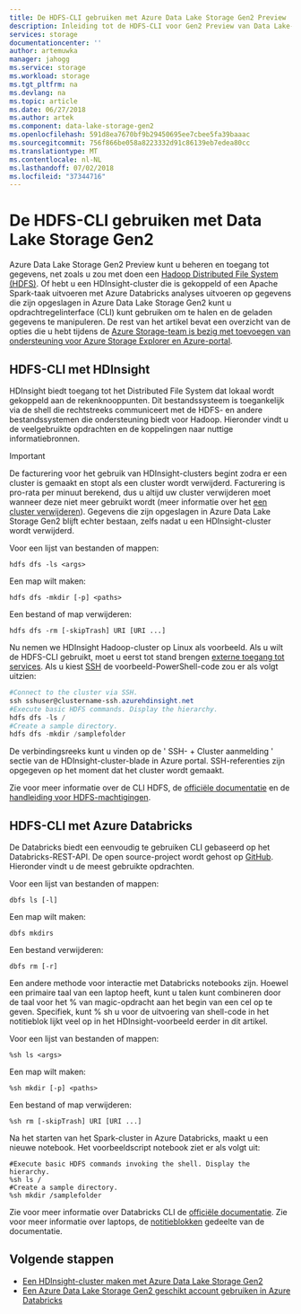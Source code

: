 ```yaml
---
title: De HDFS-CLI gebruiken met Azure Data Lake Storage Gen2 Preview
description: Inleiding tot de HDFS-CLI voor Gen2 Preview van Data Lake-opslag
services: storage
documentationcenter: ''
author: artemuwka
manager: jahogg
ms.service: storage
ms.workload: storage
ms.tgt_pltfrm: na
ms.devlang: na
ms.topic: article
ms.date: 06/27/2018
ms.author: artek
ms.component: data-lake-storage-gen2
ms.openlocfilehash: 591d8ea7670bf9b29450695ee7cbee5fa39baaac
ms.sourcegitcommit: 756f866be058a8223332d91c86139eb7edea80cc
ms.translationtype: MT
ms.contentlocale: nl-NL
ms.lasthandoff: 07/02/2018
ms.locfileid: "37344716"
---
```

# <a name="using-the-hdfs-cli-with-data-lake-storage-gen2"></a>De HDFS-CLI gebruiken met Data Lake Storage Gen2

Azure Data Lake Storage Gen2 Preview kunt u beheren en toegang tot gegevens, net zoals u zou met doen een [Hadoop Distributed File System (HDFS)](http://hadoop.apache.org/docs/current/hadoop-project-dist/hadoop-hdfs/HdfsDesign.html). Of hebt u een HDInsight-cluster die is gekoppeld of een Apache Spark-taak uitvoeren met Azure Databricks analyses uitvoeren op gegevens die zijn opgeslagen in Azure Data Lake Storage Gen2 kunt u opdrachtregelinterface (CLI) kunt gebruiken om te halen en de geladen gegevens te manipuleren. De rest van het artikel bevat een overzicht van de opties die u hebt tijdens de [Azure Storage-team is bezig met toevoegen van ondersteuning voor Azure Storage Explorer en Azure-portal](https://azure.microsoft.com/roadmap/).

## <a name="hdfs-cli-with-hdinsight"></a>HDFS-CLI met HDInsight

HDInsight biedt toegang tot het Distributed File System dat lokaal wordt gekoppeld aan de rekenknooppunten. Dit bestandssysteem is toegankelijk via de shell die rechtstreeks communiceert met de HDFS- en andere bestandssystemen die ondersteuning biedt voor Hadoop. Hieronder vindt u de veelgebruikte opdrachten en de koppelingen naar nuttige informatiebronnen.

>[!IMPORTANT]
>De facturering voor het gebruik van HDInsight-clusters begint zodra er een cluster is gemaakt en stopt als een cluster wordt verwijderd. Facturering is pro-rata per minuut berekend, dus u altijd uw cluster verwijderen moet wanneer deze niet meer gebruikt wordt (meer informatie over het [een cluster verwijderen](../../hdinsight/hdinsight-delete-cluster.md)). Gegevens die zijn opgeslagen in Azure Data Lake Storage Gen2 blijft echter bestaan, zelfs nadat u een HDInsight-cluster wordt verwijderd.

Voor een lijst van bestanden of mappen:

    hdfs dfs -ls <args>
Een map wilt maken:

    hdfs dfs -mkdir [-p] <paths>
Een bestand of map verwijderen:

    hdfs dfs -rm [-skipTrash] URI [URI ...]


Nu nemen we HDInsight Hadoop-cluster op Linux als voorbeeld. Als u wilt de HDFS-CLI gebruikt, moet u eerst tot stand brengen [externe toegang tot services](https://docs.microsoft.com/en-us/azure/hdinsight/hdinsight-hadoop-linux-information#remote-access-to-services). Als u kiest [SSH](https://docs.microsoft.com/en-us/azure/hdinsight/hdinsight-hadoop-linux-use-ssh-unix) de voorbeeld-PowerShell-code zou er als volgt uitzien:
```PowerShell
#Connect to the cluster via SSH.
ssh sshuser@clustername-ssh.azurehdinsight.net
#Execute basic HDFS commands. Display the hierarchy.
hdfs dfs -ls /
#Create a sample directory.
hdfs dfs -mkdir /samplefolder
```

De verbindingsreeks kunt u vinden op de ' SSH- + Cluster aanmelding ' sectie van de HDInsight-cluster-blade in Azure portal. SSH-referenties zijn opgegeven op het moment dat het cluster wordt gemaakt.

Zie voor meer informatie over de CLI HDFS, de [officiële documentatie](https://hadoop.apache.org/docs/r2.4.1/hadoop-project-dist/hadoop-common/FileSystemShell.html) en de [handleiding voor HDFS-machtigingen](https://hadoop.apache.org/docs/current/hadoop-project-dist/hadoop-hdfs/HdfsPermissionsGuide.html).

## <a name="hdfs-cli-with-azure-databricks"></a>HDFS-CLI met Azure Databricks

De Databricks biedt een eenvoudig te gebruiken CLI gebaseerd op het Databricks-REST-API. De open source-project wordt gehost op [GitHub](https://github.com/databricks/databricks-cli). Hieronder vindt u de meest gebruikte opdrachten.

Voor een lijst van bestanden of mappen:

    dbfs ls [-l]
Een map wilt maken:

    dbfs mkdirs
Een bestand verwijderen:

    dbfs rm [-r]

Een andere methode voor interactie met Databricks notebooks zijn. Hoewel een primaire taal van een laptop heeft, kunt u talen kunt combineren door de taal voor het % van magic-opdracht aan het begin van een cel op te geven. Specifiek, kunt % sh u voor de uitvoering van shell-code in het notitieblok lijkt veel op in het HDInsight-voorbeeld eerder in dit artikel.

Voor een lijst van bestanden of mappen:

    %sh ls <args>
Een map wilt maken:

    %sh mkdir [-p] <paths>
Een bestand of map verwijderen:

    %sh rm [-skipTrash] URI [URI ...]

Na het starten van het Spark-cluster in Azure Databricks, maakt u een nieuwe notebook. Het voorbeeldscript notebook ziet er als volgt uit:

    #Execute basic HDFS commands invoking the shell. Display the hierarchy.
    %sh ls /
    #Create a sample directory.
    %sh mkdir /samplefolder

Zie voor meer informatie over Databricks CLI de [officiële documentatie](https://docs.azuredatabricks.net/user-guide/dev-tools/databricks-cli.html). Zie voor meer informatie over laptops, de [notitieblokken](https://docs.azuredatabricks.net/user-guide/notebooks/index.html) gedeelte van de documentatie.

## <a name="next-steps"></a>Volgende stappen

- [Een HDInsight-cluster maken met Azure Data Lake Storage Gen2](./quickstart-create-connect-hdi-cluster.md)
- [Een Azure Data Lake Storage Gen2 geschikt account gebruiken in Azure Databricks](./quickstart-create-databricks-account.md) 